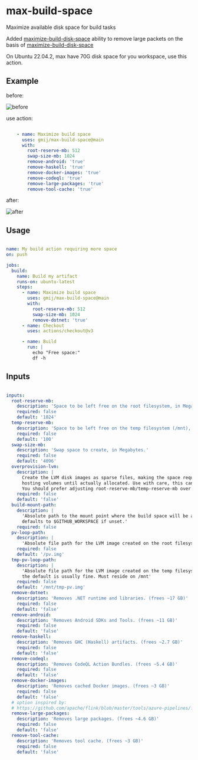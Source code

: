 # max-build-space
Maximize available disk space for build tasks


Added [maximize-build-disk-space](https://github.com/jlumbroso/free-disk-space) ability to remove large packets on the basis of [maximize-build-disk-space](https://github.com/easimon/maximize-build-space)

On Ubuntu 22.04.2, max have 70G disk space for you workspace, use this action.


## Example

before:

![before](https://github.com/gmij/max-build-space/assets/22893579/0a554dfa-7b4d-48f8-961d-98e10a6a73b2?raw=true)


use action:

``` yml

    - name: Maximize build space
      uses: gmij/max-build-space@main
      with:
        root-reserve-mb: 512
        swap-size-mb: 1024
        remove-android: 'true'
        remove-haskell: 'true'
        remove-docker-images: 'true'
        remove-codeql: 'true'
        remove-large-packages: 'true'
        remove-tool-cache: 'true'

```
after:

![after](https://github.com/gmij/max-build-space/assets/22893579/615c296c-546d-4ffe-9aaa-fb2a4a38c031)





## Usage
``` yml

name: My build action requiring more space
on: push

jobs:
  build:
    name: Build my artifact
    runs-on: ubuntu-latest
    steps:
      - name: Maximize build space
        uses: gmij/max-build-space@main
        with:
          root-reserve-mb: 512
          swap-size-mb: 1024
          remove-dotnet: 'true'
      - name: Checkout
        uses: actions/checkout@v3

      - name: Build
        run: |
          echo "Free space:"
          df -h

```

## Inputs

``` yml

inputs:
  root-reserve-mb:
    description: 'Space to be left free on the root filesystem, in Megabytes.'
    required: false
    default: '1024'
  temp-reserve-mb:
    description: 'Space to be left free on the temp filesystem (/mnt), in Megabytes.'
    required: false
    default: '100'
  swap-size-mb:
    description: 'Swap space to create, in Megabytes.'
    required: false
    default: '4096'
  overprovision-lvm:
    description: |
      Create the LVM disk images as sparse files, making the space required for the LVM image files *appear* unused on the
      hosting volumes until actually allocated. Use with care, this can lead to surprising out-of-disk-space situations.
      You should prefer adjusting root-reserve-mb/temp-reserve-mb over using this option.
    required: false
    default: 'false'
  build-mount-path:
    description: |
      'Absolute path to the mount point where the build space will be available,
      defaults to $GITHUB_WORKSPACE if unset.'
    required: false
  pv-loop-path:
    description: |
      'Absolute file path for the LVM image created on the root filesystem, the default is usually fine.'
    required: false
    default: '/pv.img'
  tmp-pv-loop-path:
    description: |
      'Absolute file path for the LVM image created on the temp filesystem,
      the default is usually fine. Must reside on /mnt'
    required: false
    default: '/mnt/tmp-pv.img'
  remove-dotnet:
    description: 'Removes .NET runtime and libraries. (frees ~17 GB)'
    required: false
    default: 'false'
  remove-android:
    description: 'Removes Android SDKs and Tools. (frees ~11 GB)'
    required: false
    default: 'false'
  remove-haskell:
    description: 'Removes GHC (Haskell) artifacts. (frees ~2.7 GB)'
    required: false
    default: 'false'
  remove-codeql:
    description: 'Removes CodeQL Action Bundles. (frees ~5.4 GB)'
    required: false
    default: 'false'
  remove-docker-images:
    description: 'Removes cached Docker images. (frees ~3 GB)'
    required: false
    default: 'false'
  # option inspired by:
  # https://github.com/apache/flink/blob/master/tools/azure-pipelines/free_disk_space.sh    
  remove-large-packages:
    description: 'Removes large packages. (frees ~4.6 GB)'
    required: false
    default: 'false'
  remove-tool-cache:
    description: 'Removes tool cache. (frees ~3 GB)'
    required: false
    default: 'false'    

```

